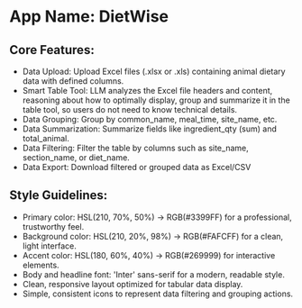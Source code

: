 # **App Name**: DietWise

## Core Features:

- Data Upload: Upload Excel files (.xlsx or .xls) containing animal dietary data with defined columns.
- Smart Table Tool: LLM analyzes the Excel file headers and content, reasoning about how to optimally display, group and summarize it in the table tool, so users do not need to know technical details. 
- Data Grouping: Group by common_name, meal_time, site_name, etc.
- Data Summarization: Summarize fields like ingredient_qty (sum) and total_animal.
- Data Filtering: Filter the table by columns such as site_name, section_name, or diet_name.
- Data Export: Download filtered or grouped data as Excel/CSV

## Style Guidelines:

- Primary color: HSL(210, 70%, 50%) -> RGB(#3399FF) for a professional, trustworthy feel.
- Background color: HSL(210, 20%, 98%) -> RGB(#FAFCFF) for a clean, light interface.
- Accent color: HSL(180, 60%, 40%) -> RGB(#269999) for interactive elements.
- Body and headline font: 'Inter' sans-serif for a modern, readable style.
- Clean, responsive layout optimized for tabular data display.
- Simple, consistent icons to represent data filtering and grouping actions.